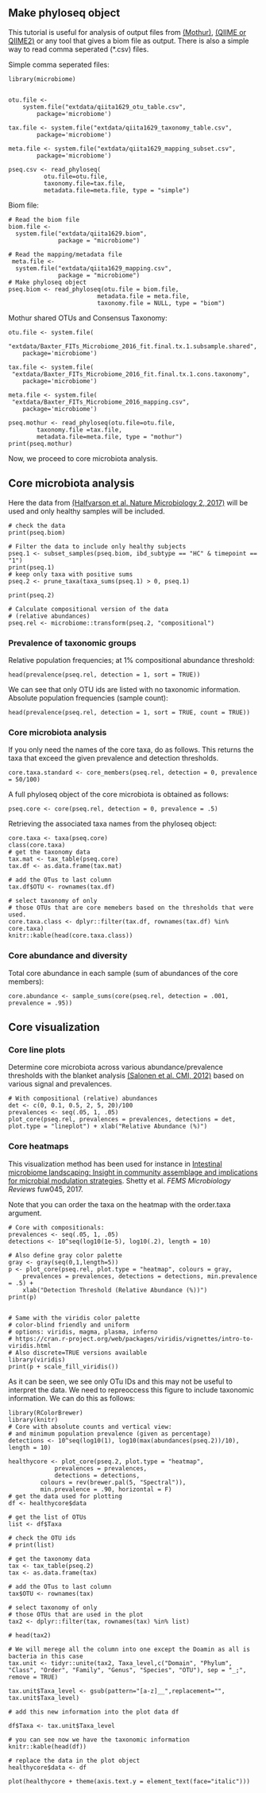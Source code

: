 <!--
  %\VignetteEngine{knitr::rmarkdown}
  %\VignetteIndexEntry{microbiome tutorial - core}
  %\usepackage[utf8]{inputenc}
  %\VignetteEncoding{UTF-8}  
-->
Make phyloseq object
--------------------

This tutorial is useful for analysis of output files from
[(Mothur)](https://www.mothur.org/), [(QIIME or
QIIME2)](https://qiime2.org/) or any tool that gives a biom file as
output. There is also a simple way to read comma seperated (\*.csv)
files.

Simple comma seperated files:

    library(microbiome)


    otu.file <-
        system.file("extdata/qiita1629_otu_table.csv",
            package='microbiome')

    tax.file <- system.file("extdata/qiita1629_taxonomy_table.csv",
            package='microbiome')

    meta.file <- system.file("extdata/qiita1629_mapping_subset.csv",
            package='microbiome')

    pseq.csv <- read_phyloseq(
              otu.file=otu.file, 
              taxonomy.file=tax.file, 
              metadata.file=meta.file, type = "simple")

Biom file:

    # Read the biom file
    biom.file <- 
      system.file("extdata/qiita1629.biom", 
                  package = "microbiome")

    # Read the mapping/metadata file
     meta.file <- 
      system.file("extdata/qiita1629_mapping.csv", 
                  package = "microbiome")
    # Make phyloseq object
    pseq.biom <- read_phyloseq(otu.file = biom.file, 
                             metadata.file = meta.file, 
                             taxonomy.file = NULL, type = "biom")

Mothur shared OTUs and Consensus Taxonomy:

    otu.file <- system.file(
     "extdata/Baxter_FITs_Microbiome_2016_fit.final.tx.1.subsample.shared",
        package='microbiome')

    tax.file <- system.file(
     "extdata/Baxter_FITs_Microbiome_2016_fit.final.tx.1.cons.taxonomy",
        package='microbiome')

    meta.file <- system.file(
     "extdata/Baxter_FITs_Microbiome_2016_mapping.csv",
        package='microbiome')
     
    pseq.mothur <- read_phyloseq(otu.file=otu.file,
            taxonomy.file =tax.file,
            metadata.file=meta.file, type = "mothur")
    print(pseq.mothur)

Now, we proceed to core microbiota analysis.

Core microbiota analysis
------------------------

Here the data from [(Halfvarson et al. Nature Microbiology 2,
2017)](http://www.nature.com/articles/nmicrobiol20174) will be used and
only healthy samples will be included.

    # check the data 
    print(pseq.biom) 

    # Filter the data to include only healthy subjects
    pseq.1 <- subset_samples(pseq.biom, ibd_subtype == "HC" & timepoint == "1") 
    print(pseq.1)
    # keep only taxa with positive sums
    pseq.2 <- prune_taxa(taxa_sums(pseq.1) > 0, pseq.1)

    print(pseq.2)

    # Calculate compositional version of the data
    # (relative abundances)
    pseq.rel <- microbiome::transform(pseq.2, "compositional")

### Prevalence of taxonomic groups

Relative population frequencies; at 1% compositional abundance
threshold:

    head(prevalence(pseq.rel, detection = 1, sort = TRUE))

We can see that only OTU ids are listed with no taxonomic information.
Absolute population frequencies (sample count):

    head(prevalence(pseq.rel, detection = 1, sort = TRUE, count = TRUE))

### Core microbiota analysis

If you only need the names of the core taxa, do as follows. This returns
the taxa that exceed the given prevalence and detection thresholds.

    core.taxa.standard <- core_members(pseq.rel, detection = 0, prevalence = 50/100)

A full phyloseq object of the core microbiota is obtained as follows:

    pseq.core <- core(pseq.rel, detection = 0, prevalence = .5)

Retrieving the associated taxa names from the phyloseq object:

    core.taxa <- taxa(pseq.core)
    class(core.taxa)
    # get the taxonomy data
    tax.mat <- tax_table(pseq.core)
    tax.df <- as.data.frame(tax.mat)

    # add the OTus to last column
    tax.df$OTU <- rownames(tax.df)

    # select taxonomy of only 
    # those OTUs that are core memebers based on the thresholds that were used.
    core.taxa.class <- dplyr::filter(tax.df, rownames(tax.df) %in% core.taxa)
    knitr::kable(head(core.taxa.class))

### Core abundance and diversity

Total core abundance in each sample (sum of abundances of the core
members):

    core.abundance <- sample_sums(core(pseq.rel, detection = .001, prevalence = .95))

Core visualization
------------------

### Core line plots

Determine core microbiota across various abundance/prevalence thresholds
with the blanket analysis [(Salonen et al. CMI,
2012)](http://onlinelibrary.wiley.com/doi/10.1111/j.1469-0691.2012.03855.x/abstract)
based on various signal and prevalences.

    # With compositional (relative) abundances
    det <- c(0, 0.1, 0.5, 2, 5, 20)/100
    prevalences <- seq(.05, 1, .05)
    plot_core(pseq.rel, prevalences = prevalences, detections = det, plot.type = "lineplot") + xlab("Relative Abundance (%)")

### Core heatmaps

This visualization method has been used for instance in [Intestinal
microbiome landscaping: Insight in community assemblage and implications
for microbial modulation
strategies](https://academic.oup.com/femsre/article/doi/10.1093/femsre/fuw045/2979411/Intestinal-microbiome-landscaping-insight-in#58802539).
Shetty et al. *FEMS Microbiology Reviews* fuw045, 2017.

Note that you can order the taxa on the heatmap with the order.taxa
argument.

    # Core with compositionals:
    prevalences <- seq(.05, 1, .05)
    detections <- 10^seq(log10(1e-5), log10(.2), length = 10)

    # Also define gray color palette
    gray <- gray(seq(0,1,length=5))
    p <- plot_core(pseq.rel, plot.type = "heatmap", colours = gray,
        prevalences = prevalences, detections = detections, min.prevalence = .5) +
        xlab("Detection Threshold (Relative Abundance (%))")
    print(p)    


    # Same with the viridis color palette
    # color-blind friendly and uniform
    # options: viridis, magma, plasma, inferno
    # https://cran.r-project.org/web/packages/viridis/vignettes/intro-to-viridis.html
    # Also discrete=TRUE versions available
    library(viridis)
    print(p + scale_fill_viridis())

As it can be seen, we see only OTu IDs and this may not be useful to
interpret the data. We need to repreoccess this figure to include
taxonomic information. We can do this as follows:

    library(RColorBrewer)
    library(knitr)
    # Core with absolute counts and vertical view:
    # and minimum population prevalence (given as percentage)
    detections <- 10^seq(log10(1), log10(max(abundances(pseq.2))/10), length = 10)

    healthycore <- plot_core(pseq.2, plot.type = "heatmap", 
                 prevalences = prevalences,
                 detections = detections,
             colours = rev(brewer.pal(5, "Spectral")),
             min.prevalence = .90, horizontal = F)
    # get the data used for plotting 
    df <- healthycore$data 

    # get the list of OTUs
    list <- df$Taxa 

    # check the OTU ids
    # print(list) 

    # get the taxonomy data
    tax <- tax_table(pseq.2)
    tax <- as.data.frame(tax)

    # add the OTus to last column
    tax$OTU <- rownames(tax)

    # select taxonomy of only 
    # those OTUs that are used in the plot
    tax2 <- dplyr::filter(tax, rownames(tax) %in% list) 

    # head(tax2)

    # We will merege all the column into one except the Doamin as all is bacteria in this case
    tax.unit <- tidyr::unite(tax2, Taxa_level,c("Domain", "Phylum", "Class", "Order", "Family", "Genus", "Species", "OTU"), sep = "_;", remove = TRUE)

    tax.unit$Taxa_level <- gsub(pattern="[a-z]__",replacement="", tax.unit$Taxa_level)

    # add this new information into the plot data df

    df$Taxa <- tax.unit$Taxa_level

    # you can see now we have the taxonomic information
    knitr::kable(head(df))

    # replace the data in the plot object
    healthycore$data <- df

    plot(healthycore + theme(axis.text.y = element_text(face="italic")))
